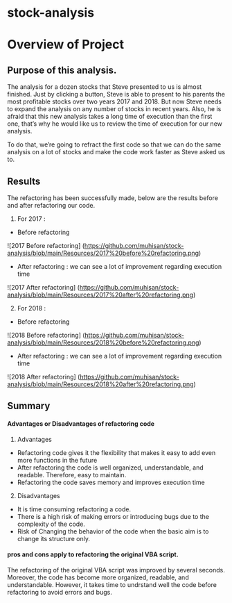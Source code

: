 # stock-analysis
# Overview of Project
## Purpose of this analysis.

  The analysis for a dozen stocks that Steve presented to us is almost finished. Just by clicking a button, Steve is able to present to his parents the most profitable stocks over  two years 2017 and 2018. But now Steve needs to expand the analysis on any number of stocks in recent years. Also, he is afraid that this new analysis takes a long time of       execution than the first one, that’s why he would like us to review the time of execution for our new analysis.

  To do that, we’re going to refract the first code so that we can do the same analysis on a lot of stocks and make the code work faster as Steve asked us to.

## Results

The refactoring has been successfully made, below are the results before and after refactoring our code.

1. For 2017 :

* Before refactoring

![2017 Before refactoring] (https://github.com/muhisan/stock-analysis/blob/main/Resources/2017%20before%20refactoring.png)

* After refactoring : we can see a lot of improvement regarding execution time

![2017 After refactoring] (https://github.com/muhisan/stock-analysis/blob/main/Resources/2017%20after%20refactoring.png)

2. For 2018 :

* Before refactoring

![2018 Before refactoring] (https://github.com/muhisan/stock-analysis/blob/main/Resources/2018%20before%20refactoring.png)

* After refactoring : we can see a lot of improvement regarding execution time

![2018 After refactoring] (https://github.com/muhisan/stock-analysis/blob/main/Resources/2018%20after%20refactoring.png)

## Summary
#### Advantages or Disadvantages of refactoring code
1. Advantages
* Refactoring code gives it the flexibility that makes it easy to add even more functions in the future
* After refactoring the code is well organized, understandable, and readable. Therefore, easy to maintain.
* Refactoring the code saves memory and improves execution time

2. Disadvantages
* It is time consuming refactoring a code.
* There is a high risk of making errors or introducing bugs due to the complexity of the code.
* Risk of Changing the behavior of the code when the basic aim is to change its structure only.

#### pros and cons apply to refactoring the original VBA script.
The refactoring of the original VBA script was improved by several seconds. Moreover, the code has become more organized, readable, and understandable.
However, it takes time to undrstand well the code before refactoring to avoid errors and bugs.




